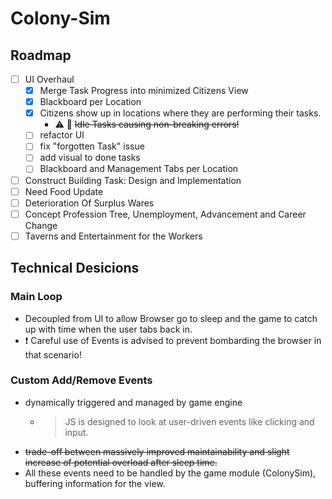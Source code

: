 # Colony-Sim
## Roadmap
- [ ] UI Overhaul
  - [x] Merge Task Progress into minimized Citizens View
  - [x] Blackboard per Location
  - [x] Citizens show up in locations where they are performing their tasks.
    - :warning: :bug: ~~Idle Tasks causing non-breaking errors!~~
  - [ ] refactor UI
  - [ ] fix "forgotten Task" issue
  - [ ] add visual to done tasks
  - [ ] Blackboard and Management Tabs per Location
- [ ] Construct Building Task: Design and Implementation
- [ ] Need Food Update
- [ ] Deterioration Of Surplus Wares
- [ ] Concept Profession Tree, Unemployment, Advancement and Career Change
- [ ] Taverns and Entertainment for the Workers

## Technical Desicions
### Main Loop
- Decoupled from UI to allow Browser go to sleep and the game to catch up with time when the user tabs back in.
- :exclamation: Careful use of Events is advised to prevent bombarding the browser in that scenario!

### Custom Add/Remove Events
- dynamically triggered and managed by game engine
  - > JS is designed to look at user-driven events like clicking and input.
- ~~trade-off between massively improved maintainability and slight increase of potential overload after sleep time.~~
- All these events need to be handled by the game module (ColonySim), buffering information for the view.